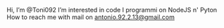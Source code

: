 Hi, I’m @Toni092
I’m interested in code
I programmi on NodeJS n' Pyton
How to reach me with mail on antonio.92.2.13@gmail.com
